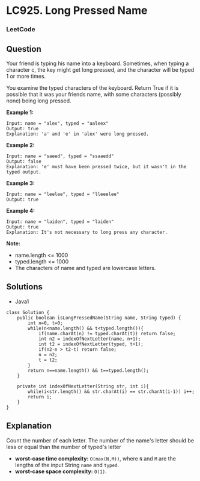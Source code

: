 # LC925. Long Pressed Name

### LeetCode

## Question

Your friend is typing his name into a keyboard.  Sometimes, when typing a character c, the key might get long pressed, and the character will be typed 1 or more times.

You examine the typed characters of the keyboard.  Return True if it is possible that it was your friends name, with some characters (possibly none) being long pressed.

**Example 1:**
```
Input: name = "alex", typed = "aaleex"
Output: true
Explanation: 'a' and 'e' in 'alex' were long pressed.
```

**Example 2:**
```
Input: name = "saeed", typed = "ssaaedd"
Output: false
Explanation: 'e' must have been pressed twice, but it wasn't in the typed output.
```

**Example 3:**
```
Input: name = "leelee", typed = "lleeelee"
Output: true
```

**Example 4:**
```
Input: name = "laiden", typed = "laiden"
Output: true
Explanation: It's not necessary to long press any character.
```

**Note:**

* name.length <= 1000
* typed.length <= 1000
* The characters of name and typed are lowercase letters.

## Solutions

* Java1
```
class Solution {
    public boolean isLongPressedName(String name, String typed) {
        int n=0, t=0;
        while(n<name.length() && t<typed.length()){
            if(name.charAt(n) != typed.charAt(t)) return false;
            int n2 = indexOfNextLetter(name, n+1);
            int t2 = indexOfNextLetter(typed, t+1);
            if(n2-n > t2-t) return false;
            n = n2;
            t = t2;
        }
        return n==name.length() && t==typed.length();
    }
    
    private int indexOfNextLetter(String str, int i){
        while(i<str.length() && str.charAt(i) == str.charAt(i-1)) i++;
        return i;
    }
}
```

## Explanation

Count the number of each letter. The number of the name's letter should be less or equal than the number of typed's letter

* **worst-case time complexity:** `O(max(N,M))`, where `N` and `M` are the lengths of the input String `name` and `typed`.
* **worst-case space complexity:** `O(1)`.
